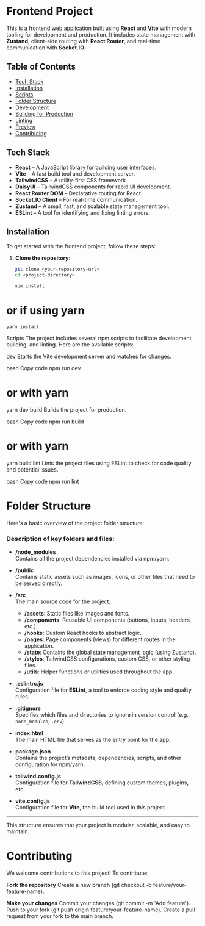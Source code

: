 # Frontend Project

This is a frontend web application built using **React** and **Vite** with modern tooling for development and production. It includes state management with **Zustand**, client-side routing with **React Router**, and real-time communication with **Socket.IO**.

## Table of Contents

- [Tech Stack](#tech-stack)
- [Installation](#installation)
- [Scripts](#scripts)
- [Folder Structure](#folder-structure)
- [Development](#development)
- [Building for Production](#building-for-production)
- [Linting](#linting)
- [Preview](#preview)
- [Contributing](#contributing)

## Tech Stack

- **React** – A JavaScript library for building user interfaces.
- **Vite** – A fast build tool and development server.
- **TailwindCSS** – A utility-first CSS framework.
- **DaisyUI** – TailwindCSS components for rapid UI development.
- **React Router DOM** – Declarative routing for React.
- **Socket.IO Client** – For real-time communication.
- **Zustand** – A small, fast, and scalable state management tool.
- **ESLint** – A tool for identifying and fixing linting errors.

## Installation

To get started with the frontend project, follow these steps:

1. **Clone the repository**:

```bash
   git clone <your-repository-url>
   cd <project-directory>

   npm install
```

# or if using yarn

    yarn install

Scripts
The project includes several npm scripts to facilitate development, building, and linting. Here are the available scripts:

dev
Starts the Vite development server and watches for changes.

bash
Copy code
npm run dev

# or with yarn

yarn dev
build
Builds the project for production.

bash
Copy code
npm run build

# or with yarn

yarn build
lint
Lints the project files using ESLint to check for code quality and potential issues.

bash
Copy code
npm run lint

# Folder Structure

Here's a basic overview of the project folder structure:


### Description of key folders and files:

- **/node_modules**  
  Contains all the project dependencies installed via npm/yarn.

- **/public**  
  Contains static assets such as images, icons, or other files that need to be served directly.

- **/src**  
  The main source code for the project.
  - **/assets**: Static files like images and fonts.
  - **/components**: Reusable UI components (buttons, inputs, headers, etc.).
  - **/hooks**: Custom React hooks to abstract logic.
  - **/pages**: Page components (views) for different routes in the application.
  - **/state**: Contains the global state management logic (using Zustand).
  - **/styles**: TailwindCSS configurations, custom CSS, or other styling files.
  - **/utils**: Helper functions or utilities used throughout the app.

- **.eslintrc.js**  
  Configuration file for **ESLint**, a tool to enforce coding style and quality rules.

- **.gitignore**  
  Specifies which files and directories to ignore in version control (e.g., `node_modules`, `.env`).

- **index.html**  
  The main HTML file that serves as the entry point for the app.

- **package.json**  
  Contains the project’s metadata, dependencies, scripts, and other configuration for npm/yarn.

- **tailwind.config.js**  
  Configuration file for **TailwindCSS**, defining custom themes, plugins, etc.

- **vite.config.js**  
  Configuration file for **Vite**, the build tool used in this project.

---

This structure ensures that your project is modular, scalable, and easy to maintain.


# Contributing
We welcome contributions to this project! To contribute:

**Fork the repository**
Create a new branch (git checkout -b feature/your-feature-name).

**Make your changes**
Commit your changes (git commit -m 'Add feature').
Push to your fork (git push origin feature/your-feature-name).
Create a pull request from your fork to the main branch.